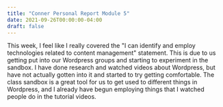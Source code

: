 ```yaml
---
title: "Conner Personal Report Module 5"
date: 2021-09-26T00:00:00-04:00
draft: false
---
```

This week, I feel like I really covered the "I can identify and employ technologies related to content management" statement. This is due to us getting put into our Wordpress groups and starting to experiment in the sandbox. I have done research and watched videos about Wordpress, but have not actually gotten into it and started to try getting comfortable. The class sandbox is a great tool for us to get used to different things in Wordpress, and I already have begun employing things that I watched people do in the tutorial videos. 


